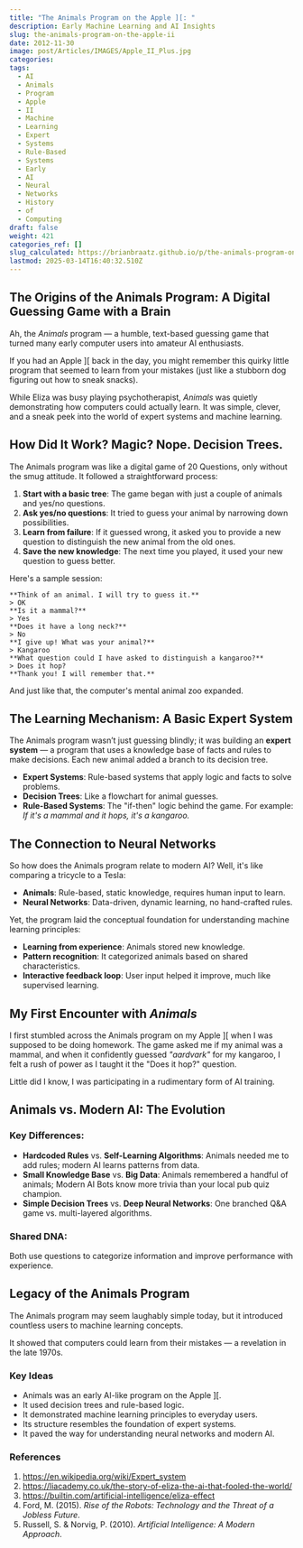 ```yaml
---
title: "The Animals Program on the Apple ][: "
description: Early Machine Learning and AI Insights
slug: the-animals-program-on-the-apple-ii
date: 2012-11-30
image: post/Articles/IMAGES/Apple_II_Plus.jpg
categories: 
tags:
  - AI
  - Animals
  - Program
  - Apple
  - II
  - Machine
  - Learning
  - Expert
  - Systems
  - Rule-Based
  - Systems
  - Early
  - AI
  - Neural
  - Networks
  - History
  - of
  - Computing
draft: false
weight: 421
categories_ref: []
slug_calculated: https://brianbraatz.github.io/p/the-animals-program-on-the-apple-ii
lastmod: 2025-03-14T16:40:32.510Z
---
```

## The Origins of the Animals Program: A Digital Guessing Game with a Brain

Ah, the *Animals* program — a humble, text-based guessing game that turned many early computer users into amateur AI enthusiasts.

If you had an Apple ]\[ back in the day, you might remember this quirky little program that seemed to learn from your mistakes (just like a stubborn dog figuring out how to sneak snacks).

While Eliza was busy playing psychotherapist, *Animals* was quietly demonstrating how computers could actually learn. It was simple, clever, and a sneak peek into the world of expert systems and machine learning.

## How Did It Work? Magic? Nope. Decision Trees.

The Animals program was like a digital game of 20 Questions, only without the smug attitude. It followed a straightforward process:

1. **Start with a basic tree**: The game began with just a couple of animals and yes/no questions.
2. **Ask yes/no questions**: It tried to guess your animal by narrowing down possibilities.
3. **Learn from failure**: If it guessed wrong, it asked you to provide a new question to distinguish the new animal from the old ones.
4. **Save the new knowledge**: The next time you played, it used your new question to guess better.

Here's a sample session:

```plaintext
**Think of an animal. I will try to guess it.**
> OK
**Is it a mammal?**
> Yes
**Does it have a long neck?**
> No
**I give up! What was your animal?**
> Kangaroo
**What question could I have asked to distinguish a kangaroo?**
> Does it hop?
**Thank you! I will remember that.**
```

And just like that, the computer's mental animal zoo expanded.

## The Learning Mechanism: A Basic Expert System

The Animals program wasn’t just guessing blindly; it was building an **expert system** — a program that uses a knowledge base of facts and rules to make decisions. Each new animal added a branch to its decision tree.

* **Expert Systems**: Rule-based systems that apply logic and facts to solve problems.
* **Decision Trees**: Like a flowchart for animal guesses.
* **Rule-Based Systems**: The "if-then" logic behind the game. For example: *If it's a mammal and it hops, it's a kangaroo.*

## The Connection to Neural Networks

So how does the Animals program relate to modern AI? Well, it's like comparing a tricycle to a Tesla:

* **Animals**: Rule-based, static knowledge, requires human input to learn.
* **Neural Networks**: Data-driven, dynamic learning, no hand-crafted rules.

Yet, the program laid the conceptual foundation for understanding machine learning principles:

* **Learning from experience**: Animals stored new knowledge.
* **Pattern recognition**: It categorized animals based on shared characteristics.
* **Interactive feedback loop**: User input helped it improve, much like supervised learning.

## My First Encounter with *Animals*

I first stumbled across the Animals program on my Apple ]\[ when I was supposed to be doing homework. The game asked me if my animal was a mammal, and when it confidently guessed *"aardvark"* for my kangaroo, I felt a rush of power as I taught it the "Does it hop?" question.

Little did I know, I was participating in a rudimentary form of AI training.

## Animals vs. Modern AI: The Evolution

### Key Differences:

* **Hardcoded Rules** vs. **Self-Learning Algorithms**: Animals needed me to add rules; modern AI learns patterns from data.
* **Small Knowledge Base** vs. **Big Data**: Animals remembered a handful of animals; Modern AI Bots know more trivia than your local pub quiz champion.
* **Simple Decision Trees** vs. **Deep Neural Networks**: One branched Q\&A game vs. multi-layered algorithms.

### Shared DNA:

Both use questions to categorize information and improve performance with experience.

## Legacy of the Animals Program

The Animals program may seem laughably simple today, but it introduced countless users to machine learning concepts.

It showed that computers could learn from their mistakes — a revelation in the late 1970s.

### Key Ideas

* Animals was an early AI-like program on the Apple ]\[.
* It used decision trees and rule-based logic.
* It demonstrated machine learning principles to everyday users.
* Its structure resembles the foundation of expert systems.
* It paved the way for understanding neural networks and modern AI.

### References

1. <https://en.wikipedia.org/wiki/Expert_system>
2. <https://liacademy.co.uk/the-story-of-eliza-the-ai-that-fooled-the-world/>
3. <https://builtin.com/artificial-intelligence/eliza-effect>
4. Ford, M. (2015). *Rise of the Robots: Technology and the Threat of a Jobless Future*.
5. Russell, S. & Norvig, P. (2010). *Artificial Intelligence: A Modern Approach*.
